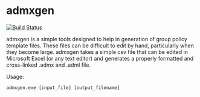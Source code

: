 # admxgen

[![Build Status](https://ci.appveyor.com/api/projects/status/git/FSLogix/admxgen?svg=true)](https://ci.appveyor.com/project/FSLogix/admxgen)

admxgen is a simple tools designed to help in generation of group policy template files. These files can be difficult to edit by hand, particularly when they become large. admxgen takes a simple csv file that can be edited in Microsoft Excel (or any text editor) and generates a properly formatted and cross-linked .admx and .adml file.

Usage:

`admxgen.exe [input_file] [output_filename]`

